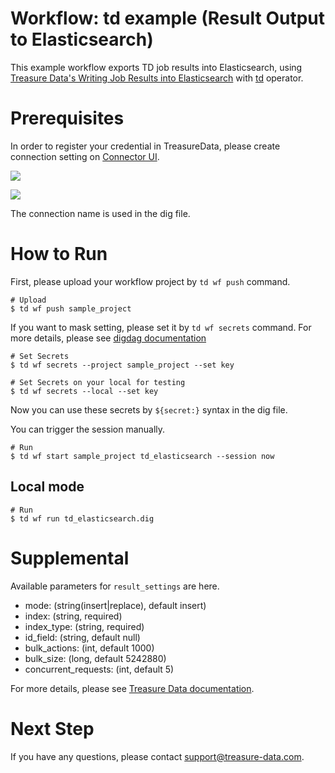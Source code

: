 # Workflow: td example (Result Output to Elasticsearch)

This example workflow exports TD job results into Elasticsearch, using [Treasure Data's Writing Job Results into Elasticsearch](https://docs.treasuredata.com/articles/result-into-elasticsearch) with [td](http://docs.digdag.io/operators/td.html) operator.

# Prerequisites

In order to register your credential in TreasureData, please create connection setting on [Connector UI](https://console.treasuredata.com/app/connections).

![](https://t.gyazo.com/teams/treasure-data/021eaa8477c5d633e9e563214214af1d.png)

![](https://t.gyazo.com/teams/treasure-data/3e597e5d4bbd7e6753b5e44ae16b0363.png)

The connection name is used in the dig file.

# How to Run

First, please upload your workflow project by `td wf push` command.

    # Upload
    $ td wf push sample_project

If you want to mask setting, please set it by `td wf secrets` command. For more details, please see [digdag documentation](http://docs.digdag.io/command_reference.html#secrets)

    # Set Secrets
    $ td wf secrets --project sample_project --set key

    # Set Secrets on your local for testing
    $ td wf secrets --local --set key

Now you can use these secrets by `${secret:}` syntax in the dig file.

You can trigger the session manually.

    # Run
    $ td wf start sample_project td_elasticsearch --session now

## Local mode

    # Run
    $ td wf run td_elasticsearch.dig

# Supplemental

Available parameters for `result_settings` are here.

- mode: (string(insert|replace), default insert)
- index: (string, required)
- index_type: (string, required)
- id_field: (string, default null)
- bulk_actions: (int, default 1000)
- bulk_size: (long, default 5242880)
- concurrent_requests: (int, default 5)

For more details, please see [Treasure Data documentation](https://docs.treasuredata.com/articles/result-into-elasticsearch).

# Next Step

If you have any questions, please contact support@treasure-data.com.
